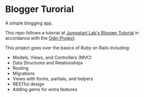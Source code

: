 # Blogger Turorial

A simple blogging app.

This repo follows a tutorial at [Jumpstart Lab's Blooger Tutorial](tutorials..jumpstartlab.com/projects/blogger.html) in accordance with the [Odin Project](https://www.theodinproject.com/).

This project goes over the basics of Ruby on Rails including:

  - Models, Views, and Controllers (MVC)
  - Data Structures and Relationships
  - Routing
  - Migrations
  - Views with forms, partials, and helpers
  - RESTful design
  - Adding gems for extra features


